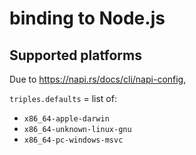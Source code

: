 # binding to Node.js

## Supported platforms

Due to https://napi.rs/docs/cli/napi-config,

`triples.defaults` = list of:

- `x86_64-apple-darwin`
- `x86_64-unknown-linux-gnu`
- `x86_64-pc-windows-msvc`
